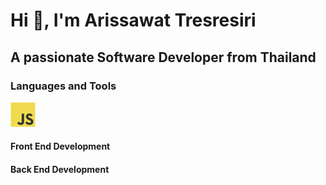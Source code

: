 # Hi 👋, I'm Arissawat Tresresiri
## A passionate Software Developer from Thailand

### Languages and Tools
<p><a href="https://developer.mozilla.org/en-US/docs/Web/JavaScript" target="_blank" rel="noreferrer"> <img src="https://raw.githubusercontent.com/devicons/devicon/master/icons/javascript/javascript-original.svg" alt="javascript" width="40" height="40"/> </a></p>
<h4>Front End Development</h4>
<a></a>
<h4>Back End Development</h4>

